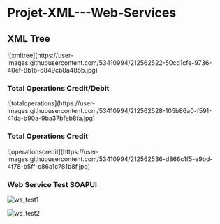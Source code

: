 # Projet-XML---Web-Services

<h2>XML Tree</h2>
![xmltree](https://user-images.githubusercontent.com/53410994/212562522-50cd1cfe-9736-40ef-8b1b-d849cb8a485b.jpg)

<h3>Total Operations Credit/Debit</h3>
![totaloperations](https://user-images.githubusercontent.com/53410994/212562528-105b86a0-f591-41da-b90a-9ba37bfeb8fa.jpg)

<h3>Total Operations Credit</h3>
![operationscredit](https://user-images.githubusercontent.com/53410994/212562536-d866c1f5-e9bd-4f78-b5ff-c86a1c781b8f.jpg)

<h3>Web Service Test SOAPUI</h3>

![ws_test1](https://user-images.githubusercontent.com/53410994/212562544-a5f1281c-eac0-499c-a6b7-8f56d8a59749.jpg)

![ws_test2](https://user-images.githubusercontent.com/53410994/212562556-cc949853-c732-4b63-9e40-9710bfddadbe.jpg)
